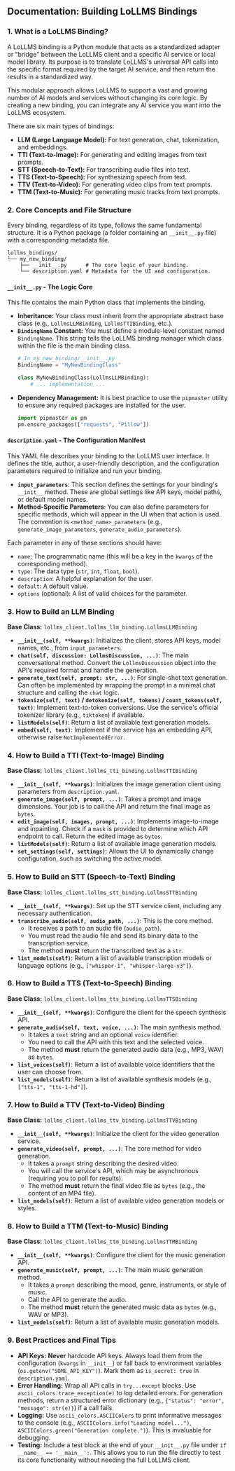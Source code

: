## Documentation: Building LoLLMS Bindings

### 1. What is a LoLLMS Binding?

A LoLLMS binding is a Python module that acts as a standardized adapter or "bridge" between the LoLLMS client and a specific AI service or local model library. Its purpose is to translate LoLLMS's universal API calls into the specific format required by the target AI service, and then return the results in a standardized way.

This modular approach allows LoLLMS to support a vast and growing number of AI models and services without changing its core logic. By creating a new binding, you can integrate any AI service you want into the LoLLMS ecosystem.

There are six main types of bindings:
*   **LLM (Large Language Model):** For text generation, chat, tokenization, and embeddings.
*   **TTI (Text-to-Image):** For generating and editing images from text prompts.
*   **STT (Speech-to-Text):** For transcribing audio files into text.
*   **TTS (Text-to-Speech):** For synthesizing speech from text.
*   **TTV (Text-to-Video):** For generating video clips from text prompts.
*   **TTM (Text-to-Music):** For generating music tracks from text prompts.

### 2. Core Concepts and File Structure

Every binding, regardless of its type, follows the same fundamental structure. It is a Python package (a folder containing an `__init__.py` file) with a corresponding metadata file.

```
lollms_bindings/
└── my_new_binding/
    ├── __init__.py      # The core logic of your binding.
    └── description.yaml # Metadata for the UI and configuration.
```

#### `__init__.py` - The Logic Core

This file contains the main Python class that implements the binding.

*   **Inheritance:** Your class must inherit from the appropriate abstract base class (e.g., `LollmsLLMBinding`, `LollmsTTIBinding`, etc.).
*   **`BindingName` Constant:** You must define a module-level constant named `BindingName`. This string tells the LoLLMS binding manager which class within the file is the main binding class.
    ```python
    # In my_new_binding/__init__.py
    BindingName = "MyNewBindingClass"

    class MyNewBindingClass(LollmsLLMBinding):
        # ... implementation ...
    ```
*   **Dependency Management:** It is best practice to use the `pipmaster` utility to ensure any required packages are installed for the user.
    ```python
    import pipmaster as pm
    pm.ensure_packages(["requests", "Pillow"])
    ```

#### `description.yaml` - The Configuration Manifest

This YAML file describes your binding to the LoLLMS user interface. It defines the title, author, a user-friendly description, and the configuration parameters required to initialize and run your binding.

*   **`input_parameters`**: This section defines the settings for your binding's `__init__` method. These are global settings like API keys, model paths, or default model names.
*   **Method-Specific Parameters**: You can also define parameters for specific methods, which will appear in the UI when that action is used. The convention is `<method_name>_parameters` (e.g., `generate_image_parameters`, `generate_audio_parameters`).

Each parameter in any of these sections should have:
*   `name`: The programmatic name (this will be a key in the `kwargs` of the corresponding method).
*   `type`: The data type (`str`, `int`, `float`, `bool`).
*   `description`: A helpful explanation for the user.
*   `default`: A default value.
*   `options` (optional): A list of valid choices for the parameter.

### 3. How to Build an LLM Binding

**Base Class:** `lollms_client.lollms_llm_binding.LollmsLLMBinding`

*   **`__init__(self, **kwargs)`**: Initializes the client, stores API keys, model names, etc., from `input_parameters`.
*   **`chat(self, discussion: LollmsDiscussion, ...)`**: The main conversational method. Convert the `LollmsDiscussion` object into the API's required format and handle the generation.
*   **`generate_text(self, prompt: str, ...)`**: For single-shot text generation. Can often be implemented by wrapping the prompt in a minimal chat structure and calling the `chat` logic.
*   **`tokenize(self, text)` / `detokenize(self, tokens)` / `count_tokens(self, text)`**: Implement text-to-token conversions. Use the service's official tokenizer library (e.g., `tiktoken`) if available.
*   **`listModels(self)`**: Return a list of available text generation models.
*   **`embed(self, text)`**: Implement if the service has an embedding API, otherwise raise `NotImplementedError`.

### 4. How to Build a TTI (Text-to-Image) Binding

**Base Class:** `lollms_client.lollms_tti_binding.LollmsTTIBinding`

*   **`__init__(self, **kwargs)`**: Initializes the image generation client using parameters from `description.yaml`.
*   **`generate_image(self, prompt, ...)`**: Takes a prompt and image dimensions. Your job is to call the API and return the final image as `bytes`.
*   **`edit_image(self, images, prompt, ...)`**: Implements image-to-image and inpainting. Check if a `mask` is provided to determine which API endpoint to call. Return the edited image as `bytes`.
*   **`listModels(self)`**: Return a list of available image generation models.
*   **`set_settings(self, settings)`**: Allows the UI to dynamically change configuration, such as switching the active model.

### 5. How to Build an STT (Speech-to-Text) Binding

**Base Class:** `lollms_client.lollms_stt_binding.LollmsSTTBinding`

*   **`__init__(self, **kwargs)`**: Set up the STT service client, including any necessary authentication.
*   **`transcribe_audio(self, audio_path, ...)`**: This is the core method.
    *   It receives a path to an audio file (`audio_path`).
    *   You must read the audio file and send its binary data to the transcription service.
    *   The method **must** return the transcribed text as a `str`.
*   **`list_models(self)`**: Return a list of available transcription models or language options (e.g., `["whisper-1", "whisper-large-v3"]`).

### 6. How to Build a TTS (Text-to-Speech) Binding

**Base Class:** `lollms_client.lollms_tts_binding.LollmsTTSBinding`

*   **`__init__(self, **kwargs)`**: Configure the client for the speech synthesis API.
*   **`generate_audio(self, text, voice, ...)`**: The main synthesis method.
    *   It takes a `text` string and an optional `voice` identifier.
    *   You need to call the API with this text and the selected voice.
    *   The method **must** return the generated audio data (e.g., MP3, WAV) as `bytes`.
*   **`list_voices(self)`**: Return a list of available voice identifiers that the user can choose from.
*   **`list_models(self)`**: Return a list of available synthesis models (e.g., `["tts-1", "tts-1-hd"]`).

### 7. How to Build a TTV (Text-to-Video) Binding

**Base Class:** `lollms_client.lollms_ttv_binding.LollmsTTVBinding`

*   **`__init__(self, **kwargs)`**: Initialize the client for the video generation service.
*   **`generate_video(self, prompt, ...)`**: The core method for video generation.
    *   It takes a `prompt` string describing the desired video.
    *   You will call the service's API, which may be asynchronous (requiring you to poll for results).
    *   The method **must** return the final video file as `bytes` (e.g., the content of an MP4 file).
*   **`list_models(self)`**: Return a list of available video generation models or styles.

### 8. How to Build a TTM (Text-to-Music) Binding

**Base Class:** `lollms_client.lollms_ttm_binding.LollmsTTMBinding`

*   **`__init__(self, **kwargs)`**: Configure the client for the music generation API.
*   **`generate_music(self, prompt, ...)`**: The main music generation method.
    *   It takes a `prompt` describing the mood, genre, instruments, or style of music.
    *   Call the API to generate the audio.
    *   The method **must** return the generated music data as `bytes` (e.g., WAV or MP3).
*   **`list_models(self)`**: Return a list of available music generation models.

### 9. Best Practices and Final Tips

*   **API Keys:** **Never** hardcode API keys. Always load them from the configuration (`kwargs` in `__init__`) or fall back to environment variables (`os.getenv("SOME_API_KEY")`). Mark them as `is_secret: true` in `description.yaml`.
*   **Error Handling:** Wrap all API calls in `try...except` blocks. Use `ascii_colors.trace_exception(e)` to log detailed errors. For generation methods, return a structured error dictionary (e.g., `{"status": "error", "message": str(e)}`) if a call fails.
*   **Logging:** Use `ascii_colors.ASCIIColors` to print informative messages to the console (e.g., `ASCIIColors.info("Loading model...")`, `ASCIIColors.green("Generation complete.")`). This is invaluable for debugging.
*   **Testing:** Include a test block at the end of your `__init__.py` file under `if __name__ == '__main__':`. This allows you to run the file directly to test its core functionality without needing the full LoLLMS client.